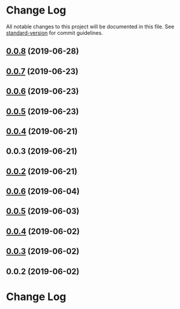 # Change Log

All notable changes to this project will be documented in this file. See [standard-version](https://github.com/conventional-changelog/standard-version) for commit guidelines.

## [0.0.8](https://github.com/nanndoj/bankpass-sdk-core/compare/v0.0.7...v0.0.8) (2019-06-28)



## [0.0.7](https://github.com/nanndoj/bankpass-sdk-core/compare/v0.0.6...v0.0.7) (2019-06-23)



## [0.0.6](https://github.com/nanndoj/bankpass-sdk-core/compare/v0.0.5...v0.0.6) (2019-06-23)



## [0.0.5](https://github.com/nanndoj/bankpass-sdk-core/compare/v0.0.4...v0.0.5) (2019-06-23)



## [0.0.4](https://github.com/nanndoj/bankpass-sdk-core/compare/v0.0.3...v0.0.4) (2019-06-21)



## 0.0.3 (2019-06-21)



## [0.0.2](https://github.com/nanndoj/bankpass-sdk-core/compare/v0.0.6...v0.0.2) (2019-06-21)



## [0.0.6](https://github.com/nanndoj/bankpass-sdk-nodejs/compare/v0.0.5...v0.0.6) (2019-06-04)



## [0.0.5](https://github.com/nanndoj/bankpass-sdk-nodejs/compare/v0.0.4...v0.0.5) (2019-06-03)



## [0.0.4](https://github.com/nanndoj/bankpass-sdk-nodejs/compare/v0.0.3...v0.0.4) (2019-06-02)



## [0.0.3](https://github.com/nanndoj/bankpass-sdk-nodejs/compare/v0.0.2...v0.0.3) (2019-06-02)



## 0.0.2 (2019-06-02)



# Change Log